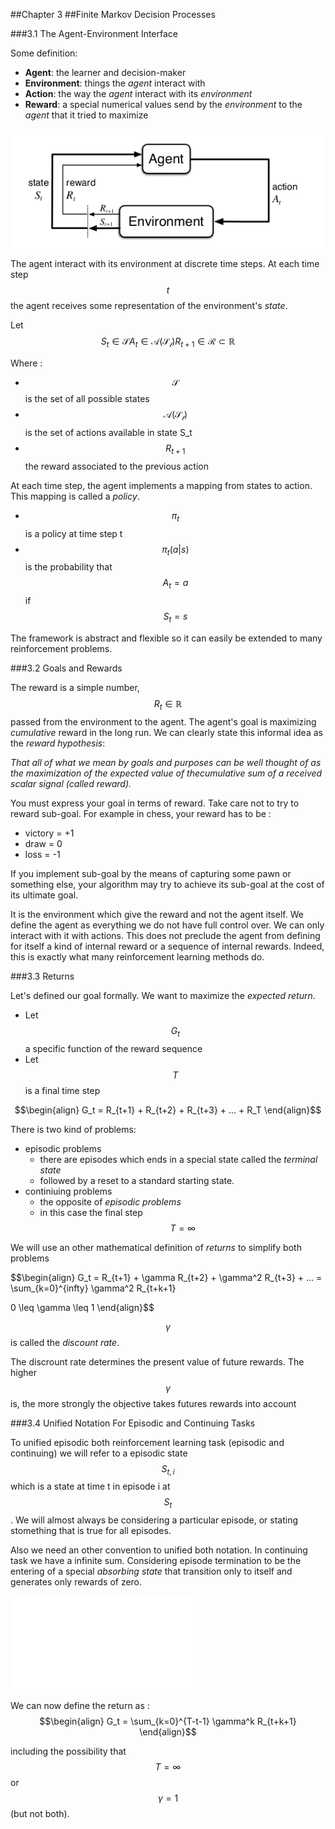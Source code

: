 ##Chapter 3
##Finite Markov Decision Processes

###3.1 The Agent-Environment Interface

Some definition:
- **Agent**: the learner and decision-maker
- **Environment**: things the *agent* interact with
- **Action**: the way the *agent* interact with its *environment*
- **Reward**: a special numerical values send by the *environment* to the *agent* that it tried to maximize

![Figure 1: The agent-environment interaction in reinforcement learning](images/figure_1.png)

The agent interact with its environment at discrete time steps.
At each time step $$t$$ the agent receives some representation of the environment's *state*.

Let $$S_t \in \mathcal{S} A_t \in \mathcal{A(S_t)} R_{t+1} \in \mathcal{R} \subset \mathbb{R}$$ 

Where :
- $$\mathcal{S}$$ is the set of all possible states
- $$\mathcal{A(S_t)}$$ is the set of actions available in state S_t
- $$R_{t+1}$$ the reward associated to the previous action

At each time step, the agent implements a mapping from states to action.
This mapping is called a *policy*.
- $$\pi_t$$ is a policy at time step t
- $$\pi_t(a | s)$$ is the probability that $$A_t = a$$ if $$S_t = s$$

The framework is abstract and flexible so it can easily be extended to many reinforcement problems.

###3.2 Goals and Rewards

The reward is a simple number, $$R_t \in \mathbb{R}$$ passed from the environment to the agent.
The agent's goal is maximizing *cumulative* reward in the long run.
We can clearly state this informal idea as the *reward hypothesis*:

*That all of what we mean by goals and purposes can be well thought of as the maximization of the expected value of thecumulative sum of a received scalar signal (called reward).*

You must express your goal in terms of reward. Take care not to try to reward sub-goal.
For example in chess, your reward has to be :
- victory = +1
- draw = 0
- loss = -1

If you implement sub-goal by the means of capturing some pawn or something else,
your algorithm may try to achieve its sub-goal at the cost of its ultimate goal.

It is the environment which give the reward and not the agent itself.
We define the agent as everything we do not have full control over.
We can only interact with it with actions.
This does not preclude the agent from defining for itself a kind of internal reward
or a sequence of internal rewards.
Indeed, this is exactly what many reinforcement learning methods do.

###3.3 Returns

Let's defined our goal formally.
We want to maximize the *expected return*.
- Let $$G_t$$ a specific function of the reward sequence
- Let $$T$$ is a final time step

$$\begin{align}
G_t = R_{t+1} + R_{t+2} + R_{t+3} + ... + R_T
\end{align}$$

There is two kind of problems:
- episodic problems
  - there are episodes which ends in a special state called the *terminal state*
  - followed by a reset to a standard starting state.
- continiuing problems
  - the opposite of *episodic problems*
  - in this case the final step $$T = \infty$$

We will use an other mathematical definition of *returns* to simplify both problems

$$\begin{align}
G_t = R_{t+1} + \gamma R_{t+2} + \gamma^2 R_{t+3} + ... = \sum_{k=0}^{infty} \gamma^2 R_{t+k+1}

0 \leq \gamma \leq 1
\end{align}$$

$$\gamma$$ is called the *discount rate*.

The discrount rate determines the present value of future rewards.
The higher $$\gamma$$ is, the more strongly the objective takes futures rewards into account

###3.4 Unified Notation For Episodic and Continuing Tasks

To unified episodic both reinforcement learning task (episodic and continuing)
we will refer to a episodic state $$S_{t,i}$$ which is a state at time t in episode i
at $$S_t$$. We will almost always be considering a particular episode, or stating
stomething that is true for all episodes.

Also we need an other convention to unified both notation.
In continuing task we have a infinite sum. 
Considering episode termination to be the entering of a special *absorbing state*
that transition only to itself and generates only rewards of zero.

![Figure 2: state transition diagram for episodic task](images/abs_state.pgn)

We can now define the return as :
$$\begin{align}
G_t = \sum_{k=0}^{T-t-1} \gamma^k R_{t+k+1}
\end{align}$$

including the possibility that $$T = \infty$$ or $$\gamma = 1$$ (but not both).
